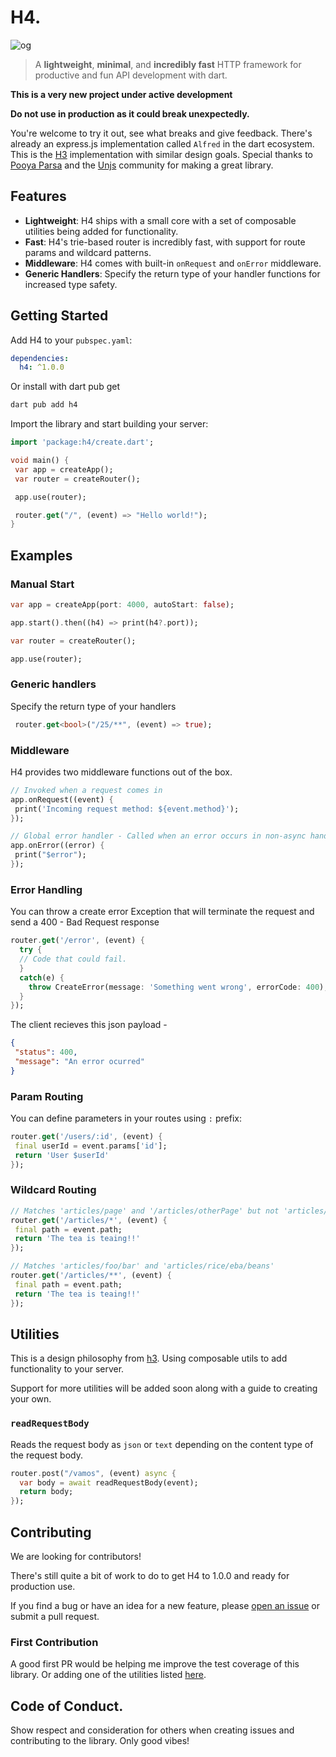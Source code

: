 # H4.

![og](https://assets.uploadfast.dev/h4-dev.png)

> A **lightweight**, **minimal**, and **incredibly fast** HTTP framework for productive and fun API
> development with dart.

**This is a very new project under active development**

**Do not use in production as it could break unexpectedly.**

You're welcome to try it out, see what breaks and give feedback.
There's already an express.js implementation called `Alfred` in the dart ecosystem.
This is the [H3](https://h3.unjs.io) implementation with similar design goals.
Special thanks to [Pooya Parsa](https://github.com/pi0) and the [Unjs](https://github.com/unjs) community for making a great library. 

## Features
- **Lightweight**: H4 ships with a small core with a set of composable utilities being added for functionality.
- **Fast**: H4's trie-based router is incredibly fast, with support for route params and wildcard
  patterns.
- **Middleware**: H4 comes with built-in `onRequest` and `onError` middleware.
- **Generic Handlers**: Specify the return type of your handler functions for increased type safety.

## Getting Started

Add H4 to your `pubspec.yaml`:

```yaml
dependencies:
  h4: ^1.0.0
```

Or install with dart pub get

```powershell
dart pub add h4
```

Import the library and start building your server:

```dart
import 'package:h4/create.dart';

void main() {
 var app = createApp();
 var router = createRouter();

 app.use(router);

 router.get("/", (event) => "Hello world!");
}
```

## Examples

### Manual Start

```dart
var app = createApp(port: 4000, autoStart: false);

app.start().then((h4) => print(h4?.port));

var router = createRouter();

app.use(router);
```

### Generic handlers

Specify the return type of your handlers

```dart
 router.get<bool>("/25/**", (event) => true);
```


### Middleware

H4 provides two middleware functions out of the box.

```dart
// Invoked when a request comes in
app.onRequest((event) {
 print('Incoming request method: ${event.method}');
});

// Global error handler - Called when an error occurs in non-async handlers
app.onError((error) {
 print("$error");
});
```

### Error Handling

You can throw a create error Exception that will terminate the request and send a 400 - Bad Request
response

```dart
router.get('/error', (event) {
  try {
  // Code that could fail.
  }
  catch(e) {
    throw CreateError(message: 'Something went wrong', errorCode: 400);
  }
});
```

The client recieves this json payload -

```json
{
 "status": 400,
 "message": "An error ocurred"
}
```

### Param Routing
You can define parameters in your routes using `:` prefix:
```dart
router.get('/users/:id', (event) {
 final userId = event.params['id'];
 return 'User $userId'
});
```

### Wildcard Routing
```dart
// Matches 'articles/page' and '/articles/otherPage' but not 'articles/page/otherPage'
router.get('/articles/*', (event) {
 final path = event.path;
 return 'The tea is teaing!!'
});
```

```dart
// Matches 'articles/foo/bar' and 'articles/rice/eba/beans'
router.get('/articles/**', (event) {
 final path = event.path;
 return 'The tea is teaing!!'
});
```

## Utilities

This is a design philosophy from [h3](https://h3.unjs.io). Using composable utils to add
functionality to your server.

Support for more utilities will be added soon along with a guide to creating your own.

### `readRequestBody`
Reads the request body as `json` or `text` depending on the content type of the request body.
```dart
router.post("/vamos", (event) async {
  var body = await readRequestBody(event);
  return body;
});
```

## Contributing

We are looking for contributors!

There's still quite a bit of work to do to get H4 to 1.0.0 and ready for production use.

If you find a bug or have an idea for a new feature, please
[open an issue](https://github.com/iyifr/h4/issues/new) or submit a pull request.

### First Contribution
A good first PR would be helping me improve the test coverage of this library. 
Or adding one of the utilities listed [here](https://h3.unjs.io/utils).

## Code of Conduct.

Show respect and consideration for others when creating issues and contributing to the library. Only
good vibes!
